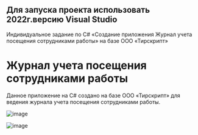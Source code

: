 <h2>Для запуска проекта использовать 2022г.версию Visual Studio</h2>
Индивидуальное задание по C# «Создание приложения Журнал учета посещения сотрудниками работы» на базе ООО «Тирскрипт»
<h1>Журнал учета посещения сотрудниками работы</h1>
<p>Данное приложение на C# создано на базе ООО «Тирскрипт» для ведения журнала учета посещения сотрудниками работы.</p>

![image](https://user-images.githubusercontent.com/103760832/236611969-19f947bd-70b6-44b9-8c7e-e4783ab14486.png)

![image](https://user-images.githubusercontent.com/103760832/236611986-c3b2562a-1984-448c-966c-8d2bcad52fa6.png)
